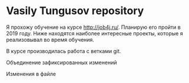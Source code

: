 # Vasily Tungusov repository

Я прохожу обучение на курсе http://job4j.ru/. Планирую его пройти в 2019 году. 
Ниже находятся наиболее интересные проекты, которые я реализовывал во время обучения.

В курсе производилась работа с ветками git.

Объединение зафиксированных изменений

Изменения в файле